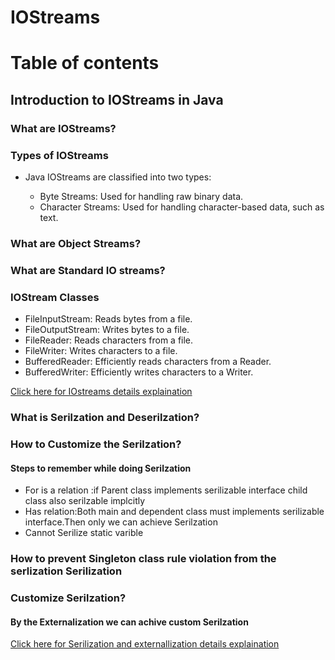 # IOStreams

<h1>Table of contents</h1>
<h2>Introduction to IOStreams in Java</h2>
<h3>What are IOStreams?</h3>
<h3>Types of IOStreams</h3>
<ul>
  <li>Java IOStreams are classified into two types:</li>
  <ul>
    <li>Byte Streams: Used for handling raw binary data.</li>
    <li>Character Streams: Used for handling character-based data, such as text.</li>
  </ul>
  </ul>
  <h3>What are Object Streams?</h3>
   <h3>What are Standard IO streams?</h3>
  
 <h3>IOStream Classes</h3>
  <ul>
    <li>FileInputStream: Reads bytes from a file.</li>
    <li>FileOutputStream: Writes bytes to a file.</li>
    <li>FileReader: Reads characters from a file.</li>
    <li>FileWriter: Writes characters to a file.</li>
    <li>BufferedReader: Efficiently reads characters from a Reader.</li>
    <li>BufferedWriter: Efficiently writes characters to a Writer.</li>
     </ul>
     
  <a href="IOStreams.md">Click here for IOstreams details explaination</a>  </br>

  <h3>What is Serilzation and Deserilzation?</h3>
<h3>How to Customize the Serilzation?</h3>
  <h4>Steps to remember while doing Serilzation</h4>
 <ul>
  <li>For is a relation :if Parent class implements serilizable interface child class also serilzable implcitly</li>
  <li>Has relation:Both main and dependent class must implements serilizable interface.Then only we can achieve Serilzation</li>
  <li>Cannot Serilize static varible</li>
</ul>

<h3>How to prevent Singleton class rule violation from the serlization Serilization</h3>
<h3>Customize Serilzation?</h3>
 <h4>By the Externalization we can achive custom Serilzation</h4>
 
  <a href="Serlization.md">Click here for Serilization and externallization details explaination</a>  </br>


       
      
           
      
       
   
